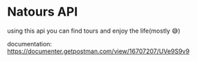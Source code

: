 # Natours API

using this api you can find tours and enjoy the life(mostly 😅)

documentation: https://documenter.getpostman.com/view/16707207/UVe9S9v9
